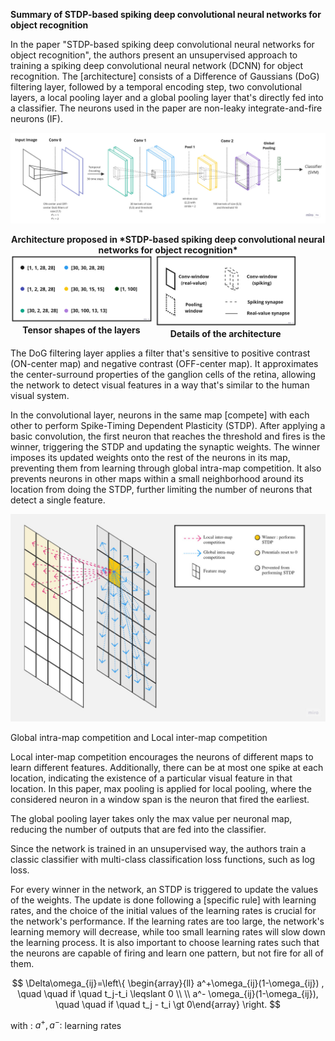 **Summary of STDP-based spiking deep convolutional neural networks for object recognition** 

In the paper "STDP-based spiking deep convolutional neural networks for object recognition", the authors present an unsupervised approach to training a spiking deep convolutional neural network (DCNN) for object recognition. The [architecture] consists of a Difference of Gaussians (DoG) filtering layer, followed by a temporal encoding step, two convolutional layers, a local pooling layer and a global pooling layer that's directly fed into a classifier. The neurons used in the paper are non-leaky integrate-and-fire neurons (IF).

![Architecture proposed in *STDP-based spiking deep convolutional neural networks for object recognition*](./docs/architecture.jpg)

<figcaption align = "center"><b>Architecture proposed in *STDP-based spiking deep convolutional neural networks for object recognition*</b></figcaption>

<div>
    <div style="display: inline-block; width: 45%; vertical-align:top;">
        <img src="./docs/shapes.jpg" alt="Tensor shapes of the layers">
        <figcaption align="center"><b>Tensor shapes of the layers</b></figcaption>
    </div>
    <div style="display: inline-block; width: 45%; vertical-align:top;">
        <img src="./docs/details.jpg" alt="Details of the architecture">
        <figcaption align="center"><b>Details of the architecture</b></figcaption>
    </div>
</div>

The DoG filtering layer applies a filter that's sensitive to positive contrast (ON-center map) and negative contrast (OFF-center map). It approximates the center-surround properties of the ganglion cells of the retina, allowing the network to detect visual features in a way that's similar to the human visual system.

In the convolutional layer, neurons in the same map [compete] with each other to perform Spike-Timing Dependent Plasticity (STDP). After applying a basic convolution, the first neuron that reaches the threshold and fires is the winner, triggering the STDP and updating the synaptic weights. The winner imposes its updated weights onto the rest of the neurons in its map, preventing them from learning through global intra-map competition. It also prevents neurons in other maps within a small neighborhood around its location from doing the STDP, further limiting the number of neurons that detect a single feature.

![Global intra-map competition and Local inter-map competition](./docs/competition.jpg)

Global intra-map competition and Local inter-map competition

Local inter-map competition encourages the neurons of different maps to learn different features. Additionally, there can be at most one spike at each location, indicating the existence of a particular visual feature in that location. In this paper, max pooling is applied for local pooling, where the considered neuron in a window span is the neuron that fired the earliest.

The global pooling layer takes only the max value per neuronal map, reducing the number of outputs that are fed into the classifier.

Since the network is trained in an unsupervised way, the authors train a classic classifier with multi-class classification loss functions, such as log loss.

For every winner in the network, an STDP is triggered to update the values of the weights. The update is done following a [specific rule] with learning rates, and the choice of the initial values of the learning rates is crucial for the network's performance. If the learning rates are too large, the network's learning memory will decrease, while too small learning rates will slow down the learning process. It is also important to choose learning rates such that the neurons are capable of firing and learn one pattern, but not fire for all of them.

$$
\Delta\omega_{ij}=\left\{ \begin{array}{ll} a^+\omega_{ij}(1-\omega_{ij}) , \quad \quad if \quad t_j-t_i \leqslant 0 \\ \\ a^- \omega_{ij}(1-\omega_{ij}), \quad \quad if \quad t_j - t_i \gt 0\end{array} \right.
$$

with :                       $a^+ , a^- :$  learning rates
